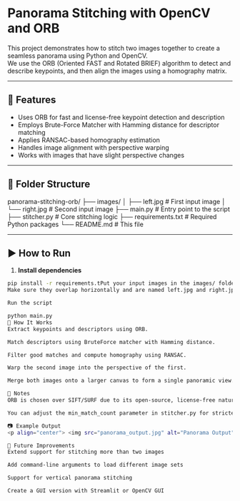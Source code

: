 # Panorama Stitching with OpenCV and ORB

This project demonstrates how to stitch two images together to create a seamless panorama using Python and OpenCV.  
We use the ORB (Oriented FAST and Rotated BRIEF) algorithm to detect and describe keypoints, and then align the images using a homography matrix.

---

## 🔧 Features

- Uses ORB for fast and license-free keypoint detection and description
- Employs Brute-Force Matcher with Hamming distance for descriptor matching
- Applies RANSAC-based homography estimation
- Handles image alignment with perspective warping
- Works with images that have slight perspective changes

---

## 📁 Folder Structure

panorama-stitching-orb/
├── images/
│ ├── left.jpg # First input image
│ └── right.jpg # Second input image
├── main.py # Entry point to the script
├── stitcher.py # Core stitching logic
├── requirements.txt # Required Python packages
└── README.md # This file

---

## ▶️ How to Run

1. **Install dependencies**

```bash
pip install -r requirements.tPut your input images in the images/ folder
Make sure they overlap horizontally and are named left.jpg and right.jpg.

Run the script

python main.py
🧠 How It Works
Extract keypoints and descriptors using ORB.

Match descriptors using BruteForce matcher with Hamming distance.

Filter good matches and compute homography using RANSAC.

Warp the second image into the perspective of the first.

Merge both images onto a larger canvas to form a single panoramic view.

📝 Notes
ORB is chosen over SIFT/SURF due to its open-source, license-free nature.

You can adjust the min_match_count parameter in stitcher.py for stricter matching.

📷 Example Output
<p align="center"> <img src="panorama_output.jpg" alt="Panorama Output" width="600"/> </p>

🚀 Future Improvements
Extend support for stitching more than two images

Add command-line arguments to load different image sets

Support for vertical panorama stitching

Create a GUI version with Streamlit or OpenCV GUI


 
 
